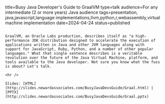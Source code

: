 title=Busy Java Developer's Guide to GraalVM
type=talk
audience=For any intermediate (2 or more years) Java audience
tags=presentation, java,javascript,language implementations,llvm,python,r,webassembly,virtual machine implementation
date=2024-04-24
status=published
~~~~~~

GraalVM, an Oracle Labs production, describes itself as "a high-performance JDK distribution designed to accelerate the execution of applications written in Java and other JVM languages along with support for JavaScript, Ruby, Python, and a number of other popular languages." What that single sentence describes is a veritable revolution over the future of the Java Virtual Machine, platform, and tools available to the Java developer. Not sure you know what the fuss is about? Let's talk.
    
<hr />

Slides: [HTML](http://slides.newardassociates.com/BusyJavaDevsGuide/Graal.html) | [PPTX](http://slides.newardassociates.com/BusyJavaDevsGuide/Graal.pptx)
